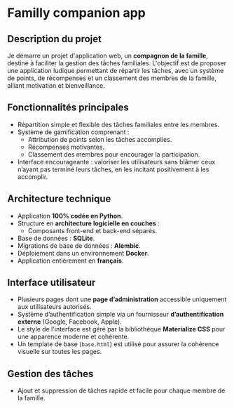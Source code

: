 # Familly companion app

## Description du projet

Je démarre un projet d'application web, un **compagnon de la famille**, destiné à faciliter la gestion des tâches familiales. L'objectif est de proposer une application ludique permettant de répartir les tâches, avec un système de points, de récompenses et un classement des membres de la famille, alliant motivation et bienveillance.

## Fonctionnalités principales

- Répartition simple et flexible des tâches familiales entre les membres.
- Système de gamification comprenant :
    - Attribution de points selon les tâches accomplies.
    - Récompenses motivantes.
    - Classement des membres pour encourager la participation.
- Interface encourageante : valoriser les utilisateurs sans blâmer ceux n’ayant pas terminé leurs tâches, en les incitant positivement à les accomplir.


## Architecture technique

- Application **100% codée en Python**.
- Structure en **architecture logicielle en couches** :
    - Composants front-end et back-end séparés.
- Base de données : **SQLite**.
- Migrations de base de données : **Alembic**.
- Déploiement dans un environnement **Docker**.
- Application entièrement en **français**.


## Interface utilisateur

- Plusieurs pages dont une **page d’administration** accessible uniquement aux utilisateurs autorisés.
- Système d’authentification simple via un fournisseur **d’authentification externe** (Google, Facebook, Apple).
- Le style de l'interface est géré par la bibliothèque **Materialize CSS** pour une apparence moderne et cohérente.
- Un template de base (`base.html`) est utilisé pour assurer la cohérence visuelle sur toutes les pages.


## Gestion des tâches

- Ajout et suppression de tâches rapide et facile pour chaque membre de la famille.

